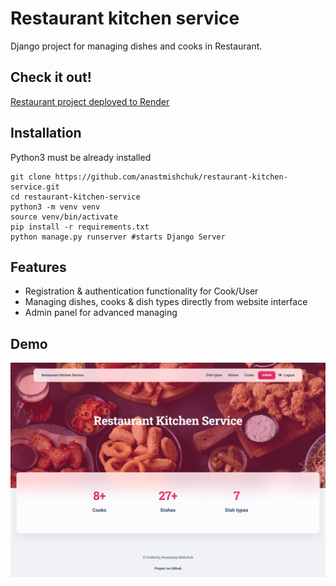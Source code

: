 # Restaurant kitchen service

Django project for managing dishes and cooks in Restaurant.

## Check it out!

[Restaurant project deployed to Render](https://restaurant-kitchen-service-3kw4.onrender.com)

## Installation

Python3 must be already installed

```shell
git clone https://github.com/anastmishchuk/restaurant-kitchen-service.git
cd restaurant-kitchen-service
python3 -m venv venv
source venv/bin/activate
pip install -r requirements.txt
python manage.py runserver #starts Django Server
```

## Features

* Registration & authentication functionality for Cook/User
* Managing dishes, cooks & dish types directly from website interface
* Admin panel for advanced managing

## Demo

![Website Interface](main_page.png)
